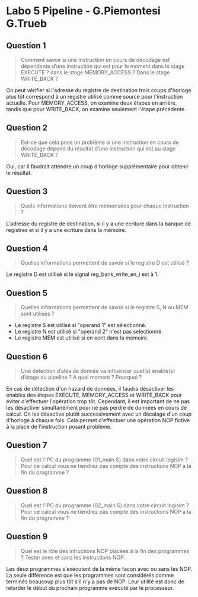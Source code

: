 # Labo 5 Pipeline - G.Piemontesi G.Trueb

## Question 1
> Comment savoir si une instruction en cours de décodage est dépendante d’une instruction qui est pour le moment dans le stage EXECUTE ? dans le stage MEMORY_ACCESS ? Dans le stage WRITE_BACK ?

On peut vérifier si l'adresse du registre de destination trois coups d'horloge plus tôt correspond à un registre utilisé comme source pour l'instruction actuelle. Pour MEMORY_ACCESS, on examine deux étapes en arrière, tandis que pour WRITE_BACK, on examine seulement l'étape précédente.


## Question 2
> Est-ce que cela pose un problème si une instruction en cours de décodage dépend du résultat d’une instruction qui est au stage WRITE_BACK ?

Oui, car il faudrait attendre un coup d'horloge supplémentaire pour obtenir le résultat.

## Question 3
> Quels informations doivent être mémorisées pour chaque instruction ?

L'adresse du registre de destination, si il y a une ecriture dans la banque de registres et si il y a une ecriture dans la mémoire.

## Question 4
> Quelles informations permettent de savoir si le registre D est utilisé ?

Le registre D est utilisé si le signal reg_bank_write_en_i est à 1.


## Question 5
> Quelles informations permettent de savoir si le registre S, N ou MEM sont utilisés ?

- Le registre S est utilisé si "operand 1" est sélectionné.
- Le registre N est utilisé si "operand 2" n'est pas selectionné.
- Le registre MEM est utilisé si on ecrit dans la mémoire.
  
## Question 6
> Une détection d’aléa de donnée va influencer quel(s) enable(s) d’étage du pipeline ? A quel moment ? Pourquoi ?

En cas de détection d'un hazard de données, il faudra désactiver les enables des étapes EXECUTE, MEMORY_ACCESS et WRITE_BACK pour éviter d'effectuer l'opération trop tôt. Cependant, il est important de ne pas les désactiver simultanément pour ne pas perdre de données en cours de calcul. On les désactive plutôt successivement avec un décalage d'un coup d'horloge à chaque fois. Cela permet d'effectuer une opération NOP fictive à la place de l'instruction posant problème.

## Question 7
> Quel est l’IPC du programme (01_main.S) dans votre circuit logisim ? Pour ce calcul vous ne tiendrez pas compte des instructions NOP à la fin du programme ?

## Question 8
> Quel est l’IPC du programme (02_main.S) dans votre circuit logisim ? Pour ce calcul vous ne tiendrez pas compte des instructions NOP à la fin du programme ?

## Question 9
> Quel est le rôle des intructions NOP placées à la fin des programmes ? Tester avec et sans les instructions NOP.

Les deux programmes s'exécutent de la même facon avec ou sans les NOP. La seule différence est que les programmes sont considérés comme terminés beaucoup plus tôt s'il n'y a pas de NOP. Leur utilité est donc de retarder le début du prochain programme exécuté par le processeur.
